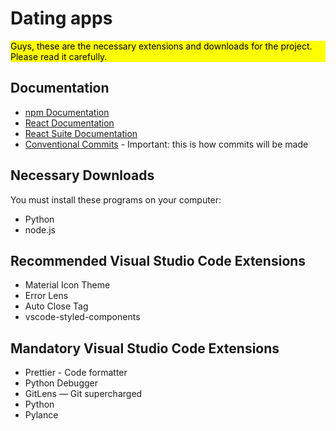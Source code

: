 # Dating apps
<p style="background-color: yellow; color: black;">Guys, these are the necessary extensions and downloads for the project. Please read it carefully.</p>

## Documentation

- [npm Documentation](https://docs.npmjs.com/)
- [React Documentation](https://legacy.reactjs.org/docs/getting-started.html)
- [React Suite Documentation](https://rsuitejs.com/)
- [Conventional Commits](https://www.conventionalcommits.org/en/v1.0.0/) - Important: this is how commits will be made

## Necessary Downloads

You must install these programs on your computer:
- Python
- node.js

## Recommended Visual Studio Code Extensions

- Material Icon Theme
- Error Lens
- Auto Close Tag
- vscode-styled-components

## Mandatory Visual Studio Code Extensions

- Prettier - Code formatter
- Python Debugger
- GitLens — Git supercharged
- Python
- Pylance


